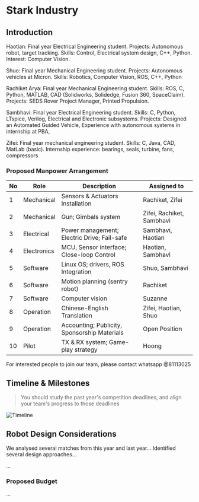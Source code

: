# Stark Industry

## Introduction

Haotian: Final year Electrical Engineering student. Projects: Autonomous robot, target tracking. Skills: Control, Electrical system design, C++, Python. Interest: Computer Vision.

Shuo: Final year Mechanical Engineering student. Projects: Autonomous vehicles at Micron. Skills: Robotics, Computer Vision, ROS, C++, Python

Rachiket Arya: Final year Mechanical Engineering student. Skills: ROS, C, Python, MATLAB, CAD (Solidworks, Solidedge, Fusion 360, SpaceClaim). Projects: SEDS Rover Project Manager, Printed Propulsion.

Sambhavi: Final year Electrical Engineering student. Skills: C, Python, LTspice, Verilog, Electrical and Electronic subsystems. Projects: Designed an Automated Guided Vehicle,  Experience with autonomous systems in internship at PBA,  

Zifei: Final year mechanical engineering student. Skills: C, Java, CAD, MatLab (basic). Internship experience: bearings, seals, turbine, fans, compressors



### Proposed Manpower Arrangement
No| Role          |  Description                        | Assigned to       |
--|---------------|---                                  |---                |
 1|  Mechanical   |  Sensors & Actuators Installation   |  Rachiket, Zifei  |
 2|  Mechanical   |  Gun; Gimbals system          |Zifei, Rachiket, Sambhavi|
 3|  Electrical   |  Power management; Electric Drive; Fail-safe   |  Sambhavi, Haotian |
 4|  Electronics  |MCU, Sensor interface; Close-loop Control | Haotian, Sambhavi       |
 5|  Software     | Linux OS; drivers, ROS Integration  | Shuo, Sambhavi     |
 6|  Software     | Motion planning (sentry robot)  | Rachiket   |
 7|  Software   | Computer vision | Suzanne     |   Sambhavi, Rachiket, Haotian
 8|  Operation    | Chinese-English Translation   | Zifei, Haotian, Shuo    |
 9|  Operation   |Accounting; Publicity, Sponsorship Materials|Open Position|
 10|  Pilot        | TX & RX system; Game-play strategy  |  Hoong            |

 For interested people to join our team, please contact whatsapp @81113025

## Timeline & Milestones


 >   You should study the past year's competition deadlines, and align your team's progress to those deadlines

![Timeline](./assets/team-awesome-timeline.png)

## Robot Design Considerations

We analysed several matches from this year and last year... Identified several design approaches...

...

### Proposed Budget

...
